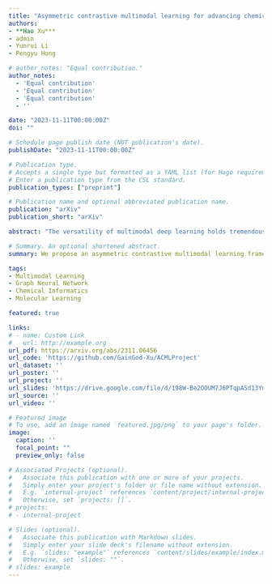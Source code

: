 ```yaml
---
title: "Asymmetric contrastive multimodal learning for advancing chemical understanding"
authors:
- **Hao Xu***
- admin 
- Yunrui Li
- Pengyu Hong

# author_notes: "Equal contribution."
author_notes:
  - 'Equal contribution'
  - 'Equal contribution'
  - 'Equal contribution'
  - ''

date: "2023-11-11T00:00:00Z"
doi: ""

# Schedule page publish date (NOT publication's date).
publishDate: "2023-11-11T00:00:00Z"

# Publication type.
# Accepts a single type but formatted as a YAML list (for Hugo requirements).
# Enter a publication type from the CSL standard.
publication_types: ["preprint"]

# Publication name and optional abbreviated publication name.
publication: "arXiv"
publication_short: "arXiv"

abstract: "The versatility of multimodal deep learning holds tremendous promise for ad- vancing scientific research and practical applications. As this field continues to evolve, the collective power of cross-modal analysis promises to drive transfor- mative innovations, leading us to new frontiers in chemical understanding and discovery. Hence, we introduce Asymmetric Contrastive Multimodal Learning (ACML) as a novel approach tailored for molecules, showcasing its potential to advance the field of chemistry. ACML harnesses the power of effective asymmet- ric contrastive learning to seamlessly transfer information from various chemical modalities to molecular graph representations. By combining pre-trained chemical unimodal encoders and a shallow-designed graph encoder, ACML facilitates the assimilation of coordinated chemical semantics from different modalities, leading to comprehensive representation learning with efficient training. We demonstrate the effectiveness of this framework through large-scale cross-modality retrieval and isomer discrimination tasks. Additionally, ACML enhances interpretability by revealing chemical semantics in graph presentations and bolsters the expressive power of graph neural networks, as evidenced by improved performance in molec- ular property prediction tasks from MoleculeNet. ACML exhibits its capability to revolutionize chemical research and applications, providing a deeper understanding of the chemical semantics of different modalities."

# Summary. An optional shortened abstract.
summary: We propose an asymmetric contrastive multimodal learning framework, an effective and training-efficient framework tailored for molecules, promoting cross-modality understanding between the molecular graph and other chemical modalities.

tags:
- Multimodal Learning
- Graph Neural Network
- Chemical Informatics
- Molecular Learning

featured: true

links:
# - name: Custom Link
#   url: http://example.org
url_pdf: https://arxiv.org/abs/2311.06456
url_code: 'https://github.com/GainGod-Xu/ACMLProject'
url_dataset: ''
url_poster: ''
url_project: ''
url_slides: 'https://drive.google.com/file/d/198W-Be2OOUM7J6PTqpASd13YmAz2ECw5/view?usp=sharing'
url_source: ''
url_video: ''

# Featured image
# To use, add an image named `featured.jpg/png` to your page's folder. 
image:
  caption: ''
  focal_point: ""
  preview_only: false

# Associated Projects (optional).
#   Associate this publication with one or more of your projects.
#   Simply enter your project's folder or file name without extension.
#   E.g. `internal-project` references `content/project/internal-project/index.md`.
#   Otherwise, set `projects: []`.
# projects:
# - internal-project

# Slides (optional).
#   Associate this publication with Markdown slides.
#   Simply enter your slide deck's filename without extension.
#   E.g. `slides: "example"` references `content/slides/example/index.md`.
#   Otherwise, set `slides: ""`.
# slides: example
---
```


<!-- This work is driven by the results in my [previous paper](/publication/conference-paper/) on LLMs.

{{% callout note %}}
Create your slides in Markdown - click the *Slides* button to check out the example.
{{% /callout %}}

Add the publication's **full text** or **supplementary notes** here. You can use rich formatting such as including [code, math, and images](https://docs.hugoblox.com/content/writing-markdown-latex/). -->
